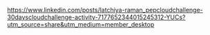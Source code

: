 https://www.linkedin.com/posts/latchiya-raman_pepcloudchallenge-30dayscloudchallenge-activity-7177652344015245312-YUCs?utm_source=share&utm_medium=member_desktop
